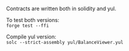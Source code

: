 Contracts are written both in solidity and yul.

To test both versions:  
`forge test --ffi`  

Compile yul version:  
`solc --strict-assembly yul/BalanceViewer.yul`  

